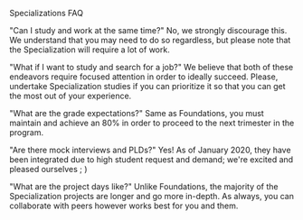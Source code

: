 Specializations FAQ

"Can I study and work at the same time?"
No, we strongly discourage this. We understand that you may need to do so regardless, but please note that the Specialization will require a lot of work.

"What if I want to study and search for a job?"
We believe that both of these endeavors require focused attention in order to ideally succeed. Please, undertake Specialization studies if you can prioritize it so that you can get the most out of your experience.
 
"What are the grade expectations?"
Same as Foundations, you must maintain and achieve an 80% in order to proceed to the next trimester in the program. 
 
"Are there mock interviews and PLDs?"
Yes! As of January 2020, they have been integrated due to high student request and demand; we're excited and pleased ourselves ; ) 
 
"What are the project days like?"
Unlike Foundations, the majority of the Specialization projects are longer and go more in-depth. As always, you can collaborate with peers however works best for you and them.
